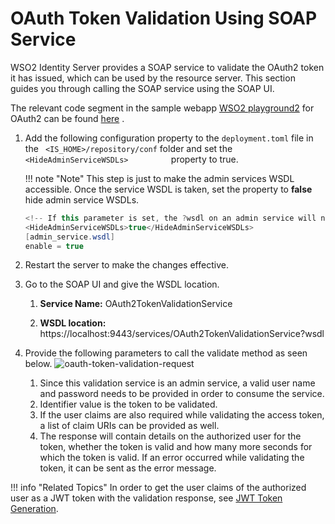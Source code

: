 # OAuth Token Validation Using SOAP Service

WSO2 Identity Server provides a SOAP service to validate the OAuth2
token it has issued, which can be used by the resource server. This
section guides you through calling the SOAP service using the SOAP UI.

The relevant code segment in the sample webapp [WSO2
playground2](../../learn/downloading-a-sample) for OAuth2 can be found
[here](https://github.com/wso2/product-is/blob/master/modules/samples/oauth2/playground2/src/main/org/wso2/sample/identity/oauth2/OAuth2ServiceClient.java)
.

1.  Add the following configuration property to the `deployment.toml` file in the ` <IS_HOME>/repository/conf`
    folder and set the `           <HideAdminServiceWSDLs>          `
    property to true.

    !!! note "Note"
        This step is just to make the admin services WSDL
        accessible. Once the service WSDL is taken, set the property to **false**
        hide admin service WSDLs.

        

    ``` java
    <!-- If this parameter is set, the ?wsdl on an admin service will not give the admin service wsdl. --> 
    <HideAdminServiceWSDLs>true</HideAdminServiceWSDLs>
    [admin_service.wsdl] 
    enable = true
    ```

2.  Restart the server to make the changes effective.

3.  Go to the SOAP UI and give the WSDL location.
    1.  **Service Name:** OAuth2TokenValidationService

    2.  **WSDL location:** https://localhost:9443/services/OAuth2TokenValidationService?wsdl

4.  Provide the following parameters to call the validate method as seen
    below. ![oauth-token-validation-request]( ../../assets/img/using-wso2-identity-server/oauth-token-validation-request.png)

    1.  Since this validation service is an admin service, a valid user
        name and password needs to be provided in order to consume the
        service.
    2.  Identifier value is the token to be validated.
    3.  If the user claims are also required while validating the access
        token, a list of claim URIs can be provided as well.
    4.  The response will contain details on the authorized user for the
        token, whether the token is valid and how many more seconds for
        which the token is valid. If an error occurred while validating
        the token, it can be sent as the error message.

!!! info "Related Topics"
    In order to get the user claims of the authorized user as a JWT token
    with the validation response, see [JWT Token
    Generation](../../learn/jwt-token-generation).
